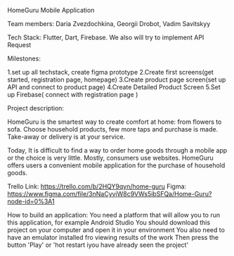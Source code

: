 HomeGuru Mobile Application

Team members: Daria Zvezdochkina, Georgii Drobot, Vadim Savitskyy

Tech Stack: Flutter, Dart, Firebase. We also will try to implement API Request

Milestones:

1.set up all techstack, create figma prototype 2.Create first screens(get started, registration page, homepage) 3.Create product page screen(set up API and connect to product page) 4.Create Detailed Product Screen 5.Set up Firebase( connect with registration page )

Project description:

HomeGuru is the smartest way to create comfort at home: from flowers to sofa. Choose household products, few more taps and purchase is made. Take-away or delivery is at your service.

Today, It is difficult to find a way to order home goods through a mobile app or the choice is very little. Mostly, consumers use websites. HomeGuru offers users a convenient mobile application for the purchase of household goods.

Trello Link: https://trello.com/b/2HQY9qyn/home-guru Figma: https://www.figma.com/file/3nNaCyvjW8c9VWs5ibSFQa/Home-Guru?node-id=0%3A1

How to build an application:
You need a platform that will allow you to run this application, for example Android Studio
You should download this project on your computer and open it in your environment
You also need to have an emulator installed fro viewing results of the work
Then press the button 'Play' or 'hot restart iyou  have already seen the project'
